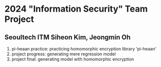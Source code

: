 # 2024 "Information Security" Team Project

## Seoultech ITM Siheon Kim, Jeongmin Oh

1. pi-heaan practice: practicing homomorphic encryption library 'pi-heaan'
2. project progress: generating mere regression model
3. project final: generating model with homomorphic encryption
